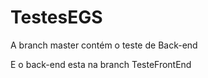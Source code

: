 # TestesEGS
<p>A branch master contém o teste de Back-end<p/>
<p>E o back-end esta na branch TesteFrontEnd<p/>


